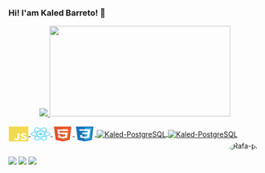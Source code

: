 ### Hi! I'am Kaled Barreto! 👋

<div align="center">
  <a href="https://github.com/kaledbarreto">
  <img height="180em" src="https://github-readme-stats.vercel.app/api?username=kaledbarreto&show_icons=true&theme=dracula&include_all_commits=true&count_private=true"/>
  <img height="180em" width="360em" src="https://github-readme-stats.vercel.app/api/top-langs/?username=kaledbarreto&layout=compact&langs_count=7&theme=dracula"/>
</div>
<div style="display: inline_block"><br>
  <img align="center" alt="Kaled-Js" height="30" width="40" src="https://raw.githubusercontent.com/devicons/devicon/master/icons/javascript/javascript-plain.svg">
  <img align="center" alt="Kaled-React" height="30" width="40" src="https://raw.githubusercontent.com/devicons/devicon/master/icons/react/react-original.svg">
  <img align="center" alt="Kaled-HTML" height="30" width="40" src="https://raw.githubusercontent.com/devicons/devicon/master/icons/html5/html5-original.svg">
  <img align="center" alt="Kaled-CSS" height="30" width="40" src="https://raw.githubusercontent.com/devicons/devicon/master/icons/css3/css3-original.svg">
  <img align="center" alt="Kaled-PostgreSQL" height="30" width="40" src="https://cdn.jsdelivr.net/gh/devicons/devicon/icons/nodejs/nodejs-original.svg">
  <img align="center" alt="Kaled-PostgreSQL" height="30" width="40" src="https://cdn.jsdelivr.net/gh/devicons/devicon/icons/postgresql/postgresql-plain.svg">
  <img align="right" alt="Rafa-pic" height="150" style="border-radius:50px;"          src="https://media.discordapp.net/attachments/516766479178399744/953683714049724486/download20220303125354.png?width=540&height=540">
</div>  

##

<div> 
  <a href="https://www.instagram.com/kaled.barreto/" target="_blank"><img src="https://img.shields.io/badge/-Instagram-%23E4405F?style=for-the-badge&logo=instagram&logoColor=white" target="_blank"></a>
  <a href = "mailto:kaledbarreto@gmail.com"><img src="https://img.shields.io/badge/-Gmail-%23333?style=for-the-badge&logo=gmail&logoColor=white" target="_blank"></a>
  <a href="https://www.linkedin.com/in/kaledbarreto/" target="_blank"><img src="https://img.shields.io/badge/-LinkedIn-%230077B5?style=for-the-badge&logo=linkedin&logoColor=white" target="_blank"></a> 
</div>
